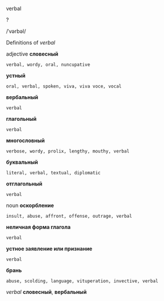 verbal

?

/ˈvərbəl/

Definitions of _verbal_

adjective
**словесный**

    verbal, wordy, oral, nuncupative
**устный**

    oral, verbal, spoken, viva, viva voce, vocal
**вербальный**

    verbal
**глагольный**

    verbal
**многословный**

    verbose, wordy, prolix, lengthy, mouthy, verbal
**буквальный**

    literal, verbal, textual, diplomatic
**отглагольный**

    verbal

noun
**оскорбление**

    insult, abuse, affront, offense, outrage, verbal
**неличная форма глагола**

    verbal
**устное заявление или признание**

    verbal
**брань**

    abuse, scolding, language, vituperation, invective, verbal

_verbal_
**словесный**, **вербальный**